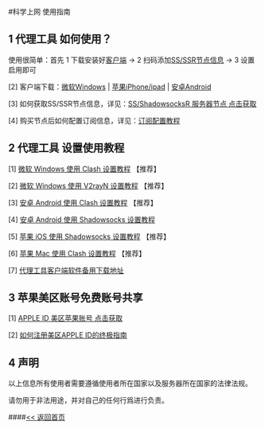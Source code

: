 #科学上网 使用指南

## 1 代理工具 如何使用？

使用很简单：首先 1 下载安装好[客户端](README.md) → 2 扫码添加[SS/SSR节点信息](ss.md) → 3 设置启用即可

[2] 客户端下载：<a href="https://iosrjk.github.io/xhj/Windows" target="_blank">微软Windows</a> | 
<a href="https://iosrjk.github.io/xhj/ios" target="_blank">苹果iPhone/ipad</a> | 
<a href="https://iosrjk.github.io/xhj/Android" target="_blank">安卓Android</a> 

[3] 如何获取SS/SSR节点信息，详见：[SS/ShadowsocksR 服务器节点 点击获取](ss.md)

[4] 购买节点后如何配置订阅信息，详见：[订阅配置教程](ssr.md)

## 2 代理工具 设置使用教程

[1] [微软 Windows 使用 Clash 设置教程](Windows.md) 【推荐】

[2] [微软 Windows 使用 V2rayN 设置教程](V2rayN.md) 【推荐】

[3] [安卓 Android 使用 Clash 设置教程](Clash.md) 【推荐】

[4] [安卓 Android 使用 Shadowsocks 设置教程](Android.md)

[5] [苹果 iOS 使用 Shadowsocks 设置教程](ios.md) 【推荐】

[6] [苹果 Mac 使用 Clash 设置教程](Mac.md) 【推荐】

[7] [代理工具客户端软件备用下载地址](download.md)

## 3 苹果美区账号免费账号共享

[1] [APPLE ID 美区苹果账号  点击获取](appleid.md) 

[2] [如何注册美区APPLE ID的终极指南](apple_id.md)

## 4 声明

以上信息所有使用者需要遵循使用者所在国家以及服务器所在国家的法律法规。

请勿用于非法用途，并对自己的任何行爲进行负责。

####[<< 返回首页](https://iosrjk.github.io/xhj/) 
